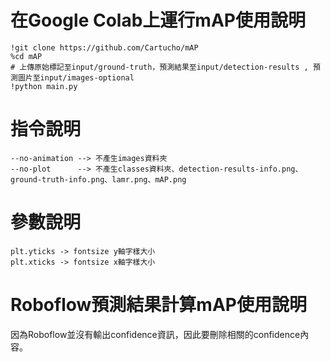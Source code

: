 # 在Google Colab上運行mAP使用說明
```
!git clone https://github.com/Cartucho/mAP
%cd mAP
# 上傳原始標記至input/ground-truth，預測結果至input/detection-results , 預測圖片至input/images-optional
!python main.py 
```

# 指令說明
```
--no-animation --> 不產生images資料夾
--no-plot      --> 不產生classes資料夾、detection-results-info.png、ground-truth-info.png、lamr.png、mAP.png 
```
# 參數說明
```
plt.yticks -> fontsize y軸字樣大小
plt.xticks -> fontsize x軸字樣大小
```

# Roboflow預測結果計算mAP使用說明
因為Roboflow並沒有輸出confidence資訊，因此要刪除相關的confidence內容。
<!-- 1. main 參數說明
- GT_PATH   ground-truth      路徑 ex: "./content/test/labels"
- DR_PATH   detection-results 路徑 ex: "./content/ScaledYOLOv4/inference/output"
- IMG_PATH                圖片路徑 ex: "./content/ScaledYOLOv4/inference/output"             
- main.py 產生 map資料於output/底下
```
範例: 
python main.py "./content/test/labels" "./content/ScaledYOLOv4/inference/output" "./content/ScaledYOLOv4/inference/output"
自定義:
python main.py -GT_PATH <GT_PATH> -DR_PATH <DR_PATH> -IMG_PATH <IMG_PATH>
```
 -->
